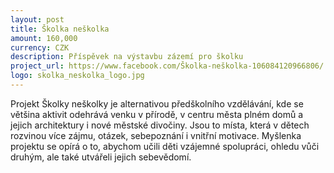 ```yaml
---
layout: post
title: Školka neškolka
amount: 160,000
currency: CZK
description: Příspěvek na výstavbu zázemí pro školku
project_url: https://www.facebook.com/Školka-neškolka-106084120966806/
logo: skolka_neskolka_logo.jpg
---
```


Projekt Školky neškolky je alternativou předškolního vzdělávání, kde se
většina aktivit odehrává venku v přírodě, v centru města plném domů
a jejich architektury i nové městské divočiny. Jsou to místa, která v dětech
rozvinou více zájmu, otázek, sebepoznání i vnitřní motivace. Myšlenka
projektu se opírá o to, abychom učili děti vzájemné spolupráci, ohledu vůči
druhým, ale také utvářeli jejich sebevědomí.
